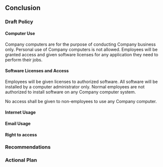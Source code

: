## Conclusion

### Draft Policy

#### Computer Use

Company computers are for the purpose of conducting Company business only. Personal 
use of Company computers is not allowed. Employees will be granted access and given
software licenses for any application they need to perform their jobs. 

#### Software Licenses and Access

Employees will be given licenses to authorized software. All software will be installed
by a computer administrator only. Normal employees are not authorized to install 
software on any Company computer system. 

No access shall be given to non-employees to use any Company computer. 

#### Internet Usage

#### Email Usage

#### Right to access

### Recommendations

### Actional Plan
